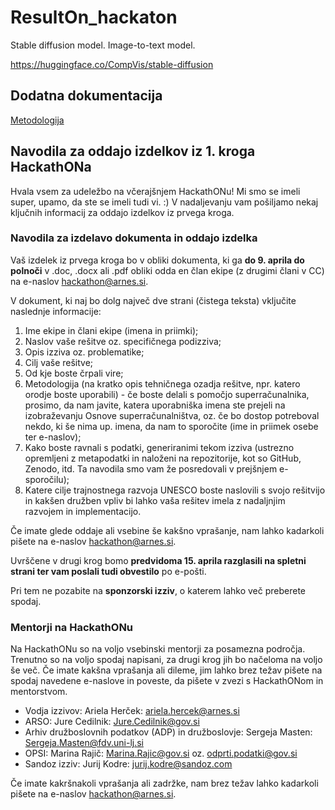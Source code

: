 # ResultOn_hackaton

Stable diffusion model. Image-to-text model.

https://huggingface.co/CompVis/stable-diffusion

## Dodatna dokumentacija

[Metodologija](docs/metodology.md)

## Navodila za oddajo izdelkov iz 1. kroga HackathONa

Hvala vsem za udeležbo na včerajšnjem HackathONu! Mi smo se imeli super, upamo, da ste se imeli tudi vi. :) V nadaljevanju vam pošiljamo nekaj ključnih informacij za oddajo izdelkov iz prvega kroga.

### Navodila za izdelavo dokumenta in oddajo izdelka

Vaš izdelek iz prvega kroga bo v obliki dokumenta, ki ga **do 9. aprila do polnoči** v .doc, .docx ali .pdf obliki odda en član ekipe (z drugimi člani v CC) na e-naslov hackathon@arnes.si. 

V dokument, ki naj bo dolg največ dve strani (čistega teksta) vključite naslednje informacije:

1. Ime ekipe in člani ekipe (imena in priimki);
2. Naslov vaše rešitve oz. specifičnega podizziva;
3. Opis izziva oz. problematike;
4. Cilj vaše rešitve;
5. Od kje boste črpali vire;
6. Metodologija (na kratko opis tehničnega ozadja rešitve, npr. katero orodje boste uporabili) - če boste delali s pomočjo superračunalnika, prosimo, da nam javite, katera uporabniška imena ste prejeli na izobraževanju Osnove superračunalništva, oz. če bo dostop potreboval nekdo, ki še nima up. imena, da nam to sporočite (ime in priimek osebe ter e-naslov);
7. Kako boste ravnali s podatki, generiranimi tekom izziva (ustrezno opremljeni z metapodatki in naloženi na repozitorije, kot so GitHub, Zenodo, itd. Ta navodila smo vam že posredovali v prejšnjem e-sporočilu);
8. Katere cilje trajnostnega razvoja UNESCO boste naslovili s svojo rešitvijo in kakšen družben vpliv bi lahko vaša rešitev imela z nadaljnjim razvojem in implementacijo.

Če imate glede oddaje ali vsebine še kakšno vprašanje, nam lahko kadarkoli pišete na e-naslov hackathon@arnes.si. 

Uvrščene v drugi krog bomo **predvidoma 15. aprila razglasili na spletni strani ter vam poslali tudi obvestilo** po e-pošti.

Pri tem ne pozabite na **sponzorski izziv**, o katerem lahko več preberete spodaj.

### Mentorji na HackathONu

Na HackathONu so na voljo vsebinski mentorji za posamezna področja. Trenutno so na voljo spodaj napisani, za drugi krog jih bo načeloma na voljo še več. Če imate kakšna vprašanja ali dileme, jim lahko brez težav pišete na spodaj navedene e-naslove in poveste, da pišete v zvezi s HackathONom in mentorstvom.

- Vodja izzivov: Ariela Herček: ariela.hercek@arnes.si
- ARSO: Jure Cedilnik: Jure.Cedilnik@gov.si
- Arhiv družboslovnih podatkov (ADP) in družboslovje: Sergeja Masten: Sergeja.Masten@fdv.uni-lj.si
- OPSI: Marina Rajič: Marina.Rajic@gov.si oz. odprti.podatki@gov.si
- Sandoz izziv: Jurij Kodre: jurij.kodre@sandoz.com

Če imate kakršnakoli vprašanja ali zadržke, nam brez težav lahko kadarkoli pišete na e-naslov hackathon@arnes.si.
